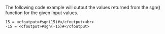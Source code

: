 The following code example will output the values returned from the sgn() function for the given input values.

```lucee+trycf
15 = <cfoutput>#sgn(15)#</cfoutput><br>
-15 = <cfoutput>#sgn(-15)#</cfoutput>
```